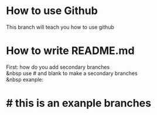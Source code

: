 # How to use Github
This branch will teach you how to use github

# How to write README.md
First: how do you add secondary branches<br>
  &nbsp use # and blank to make a secondary branches<br>
  &nbsp exanple:<br>
# # this is an exanple branches
